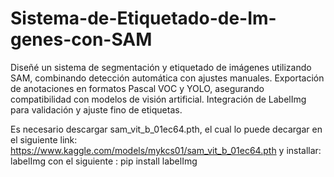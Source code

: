 # Sistema-de-Etiquetado-de-Im-genes-con-SAM
Diseñé un sistema de segmentación y etiquetado de imágenes utilizando SAM, combinando detección automática con ajustes manuales. Exportación de anotaciones en formatos Pascal VOC y YOLO, asegurando compatibilidad con modelos de visión artificial. Integración de LabelImg para validación y ajuste fino de etiquetas.

Es necesario descargar sam_vit_b_01ec64.pth, el cual lo puede decargar en el siguiente link: https://www.kaggle.com/models/mykcs01/sam_vit_b_01ec64.pth
y installar: labelImg
con el siguiente : pip install labelImg
